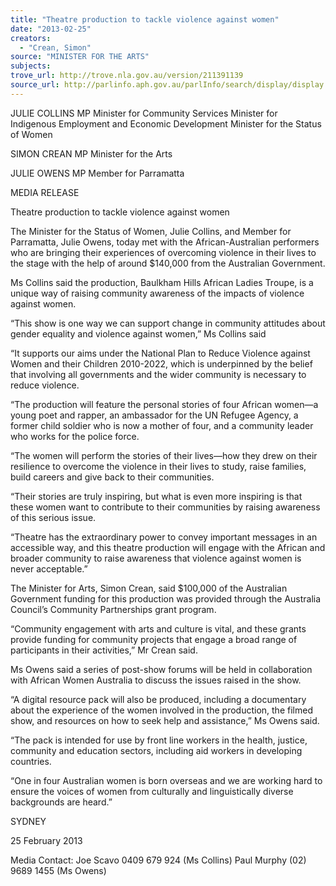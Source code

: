 ```yaml
---
title: "Theatre production to tackle violence against women"
date: "2013-02-25"
creators:
  - "Crean, Simon"
source: "MINISTER FOR THE ARTS"
subjects:
trove_url: http://trove.nla.gov.au/version/211391139
source_url: http://parlinfo.aph.gov.au/parlInfo/search/display/display.w3p;query=Id%3A%22media/pressrel/2258052%22
---
```


 

 

 JULIE COLLINS MP  Minister for Community Services  Minister for Indigenous Employment and Economic Development  Minister for the Status of Women 

 

 SIMON CREAN MP  Minister for the Arts   

 JULIE OWENS MP  Member for Parramatta   

 

 MEDIA RELEASE 

 

 Theatre production to tackle violence against women   

 The Minister for the Status of Women, Julie Collins, and Member for Parramatta,  Julie Owens, today met with the African-Australian performers who are bringing their  experiences of overcoming violence in their lives to the stage with the help of around  $140,000 from the Australian Government.   

 Ms Collins said the production, Baulkham Hills African Ladies Troupe, is a unique  way of raising community awareness of the impacts of violence against women.   

 “This show is one way we can support change in community attitudes about gender  equality and violence against women,” Ms Collins said   

 “It supports our aims under the National Plan to Reduce Violence against Women  and their Children 2010-2022, which is underpinned by the belief that involving all  governments and the wider community is necessary to reduce violence.    

 “The production will feature the personal stories of four African women—a young  poet and rapper, an ambassador for the UN Refugee Agency, a former child soldier  who is now a mother of four, and a community leader who works for the police force.   

 “The women will perform the stories of their lives—how they drew on their resilience  to overcome the violence in their lives to study, raise families, build careers and give  back to their communities. 

 

 “Their stories are truly inspiring, but what is even more inspiring is that these women  want to contribute to their communities by raising awareness of this serious issue.   

 “Theatre has the extraordinary power to convey important messages in an  accessible way, and this theatre production will engage with the African and broader  community to raise awareness that violence against women is never acceptable.”   

 The Minister for Arts, Simon Crean, said $100,000 of the Australian Government  funding for this production was provided through the Australia Council’s Community  Partnerships grant program.    

 “Community engagement with arts and culture is vital, and these grants provide  funding for community projects that engage a broad range of participants in their  activities,” Mr Crean said.    

 Ms Owens said a series of post-show forums will be held in collaboration with African  Women Australia to discuss the issues raised in the show.   

 “A digital resource pack will also be produced, including a documentary about the  experience of the women involved in the production, the filmed show, and resources  on how to seek help and assistance,” Ms Owens said.   

 “The pack is intended for use by front line workers in the health, justice, community  and education sectors, including aid workers in developing countries.   

 “One in four Australian women is born overseas and we are working hard to ensure  the voices of women from culturally and linguistically diverse backgrounds are  heard.”   

 

 SYDNEY 

 25 February 2013 

 Media Contact: Joe Scavo 0409 679 924 (Ms Collins)                             Paul Murphy (02) 9689 1455 (Ms Owens) 

 

